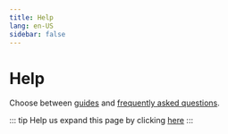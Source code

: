 ```yaml
---
title: Help
lang: en-US
sidebar: false
---
```


# Help

Choose between [guides](guides/general/) and [frequently asked questions](faq/application/).

::: tip
Help us expand this page by clicking [here](https://github.com/tachiyomiorg/website/edit/master/src/help/README.md)
:::
